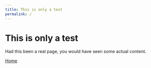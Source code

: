 ```yaml
---
title: This is only a test
permalink: /
---
```

# This is only a test

Had this been a real page, you would have seen some actual content.

[Home](/)
